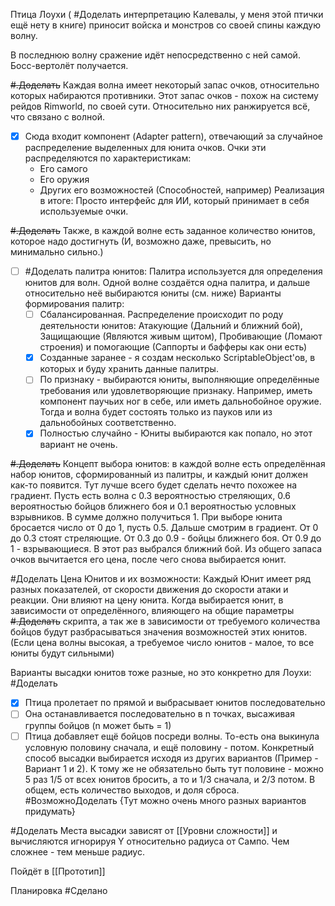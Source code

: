 Птица Лоухи ( #Доделать интерпретацию Калевалы, у меня этой птички ещё нету в книге) приносит войска и монстров со своей спины каждую волну.

В последнюю волну сражение идёт непосредственно с ней самой.
Босс-вертолёт получается.

~~#.Доделать~~ Каждая волна имеет некоторый запас очков, относительно которых набираются противники.
Этот запас очков - похож на систему рейдов Rimworld, по своей сути.
Относительно них ранжируется всё, что связано с волной.
- [x] Сюда входит компонент (Adapter pattern), отвечающий за случайное распределение выделенных для юнита очков. Очки эти распределяются по характеристикам:
	- Его самого
	- Его оружия
	- Других его возможностей (Способностей, например)
	Реализация в итоге: Просто интерфейс для ИИ, который принимает в себя используемые очки.

~~#.Доделать~~  Также, в каждой волне есть заданное количество юнитов, которое надо достигнуть (И, возможно даже, превысить, но минимально сильно.)

- [ ] #Доделать палитра юнитов:
      Палитра используется для определения юнитов для волн. Одной волне создаётся одна палитра, и дальше относительно неё выбираются юниты (см. ниже)
	Варианты формирования палитр:
	- [ ] Сбалансированная. Распределение происходит по роду деятельности юнитов: Атакующие (Дальний и ближний бой), Защищающие (Являются живым щитом), Пробивающие (Ломают строения) и помогающие (Саппорты и бафферы как они есть)
	- [x] Созданные заранее - я создам несколько ScriptableObject'ов, в которых и буду хранить данные палитры.
	- [ ] По признаку - выбираются юниты, выполняющие определённые требования или удовлетворяющие признаку. Например, иметь компонент паучьих ног в себе, или иметь дальнобойное оружие. Тогда и волна будет состоять только из пауков или из дальнобойных соответственно.
	- [x] Полностью случайно - Юниты выбираются как попало, но этот вариант не очень.

~~#.Доделать~~ Концепт выбора юнитов:
	в каждой волне есть определённая набор юнитов, сформированный из палитры, и каждый юнит должен как-то появится. Тут лучше всего будет сделать нечто похожее на градиент.
	Пусть есть волна с 0.3 вероятностью стреляющих, 0.6 вероятностью бойцов ближнего боя и 0.1 вероятностью условных взрывников.
	В сумме должно получиться 1.
	При выборе юнита бросается число от 0 до 1, пусть 0.5. Дальше смотрим в градиент.
	От 0 до 0.3 стоят стреляющие. От 0.3 до 0.9 - бойцы ближнего боя. От 0.9 до 1 - взрывающиеся. В этот раз выбрался ближний бой.
	Из общего запаса очков вычитается его цена, после чего снова выбирается юнит.

#Доделать Цена Юнитов и их возможности:
	Каждый Юнит имеет ряд разных показателей, от скорости движения до скорости атаки и реакции. Они влияют на цену юнита.
	Когда выбирается юнит, в зависимости от определённого, влияющего на общие параметры ~~#.Доделать~~ скрипта, а так же в зависимости от требуемого количества бойцов будут разбрасываться значения возможностей этих юнитов. (Если цена волны высокая, а требуемое число юнитов - малое, то все юниты будут сильными)

Варианты высадки юнитов тоже разные, но это конкретно для Лоухи:
#Доделать 
- [x] Птица пролетает по прямой и выбрасывает юнитов последовательно
- [ ] Она останавливается последовательно в n точках, высаживая группы бойцов (n может быть = 1)
- [ ] Птица добавляет ещё бойцов посреди волны. То-есть она выкинула условную половину сначала, и ещё половину - потом. Конкретный способ высадки выбирается исходя из других вариантов (Пример - Вариант 1 и 2). К тому же не обязательно быть тут половине - можно 5 раз 1/5 от всех юнитов бросить, а то и  1/3 сначала, и 2/3 потом. В общем, есть количество выходов, и доля сброса.
#ВозможноДоделать {Тут можно очень много разных вариантов придумать}

#Доделать Места высадки зависят от [[Уровни сложности]] и вычисляются игнорируя Y относительно радиуса от Сампо. Чем сложнее - тем меньше радиус.

Пойдёт в [[Прототип]]

Планировка #Сделано 